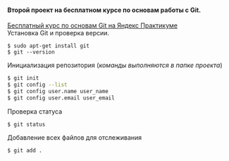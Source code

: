 #### **Второй проект** на бесплатном курсе по основам работы с **Git**.  
[Бесплатный курс по основам Git на Яндекс Практикуме](https://start.practicum.yandex/git-basics)<br>
Установка Git и проверка версии.

```
$ sudo apt-get install git
$ git --version
```

Инициализация репозитория (_команды выполняются в папке проекта_)
```bash
$ git init
$ git config --list
$ git config user.name user_name
$ git config user.email user_email
```
Проверка статуса  
```
$ git status
```
Добавление всех файлов для отслеживания
```
$ git add .
```
